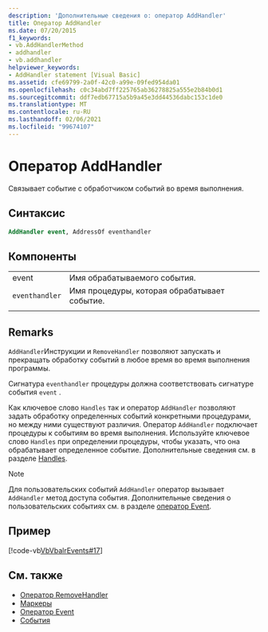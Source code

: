 ```yaml
---
description: 'Дополнительные сведения о: оператор AddHandler'
title: Оператор AddHandler
ms.date: 07/20/2015
f1_keywords:
- vb.AddHandlerMethod
- addhandler
- vb.addhandler
helpviewer_keywords:
- AddHandler statement [Visual Basic]
ms.assetid: cfe69799-2a0f-42c0-a99e-09fed954da01
ms.openlocfilehash: c0c34abd7ff225765ab36278825a555e2b84b0d1
ms.sourcegitcommit: ddf7edb67715a5b9a45e3dd44536dabc153c1de0
ms.translationtype: MT
ms.contentlocale: ru-RU
ms.lasthandoff: 02/06/2021
ms.locfileid: "99674107"
---
```

# <a name="addhandler-statement"></a>Оператор AddHandler

Связывает событие с обработчиком событий во время выполнения.  
  
## <a name="syntax"></a>Синтаксис  
  
```vb  
AddHandler event, AddressOf eventhandler  
```  
  
## <a name="parts"></a>Компоненты  

|||
|---|---|
|event|Имя обрабатываемого события.|  
|`eventhandler`|Имя процедуры, которая обрабатывает событие.|
|||
  
## <a name="remarks"></a>Remarks  

 `AddHandler`Инструкции и `RemoveHandler` позволяют запускать и прекращать обработку событий в любое время во время выполнения программы.  
  
 Сигнатура `eventhandler` процедуры должна соответствовать сигнатуре события `event` .  
  
 Как ключевое слово `Handles` так и оператор `AddHandler` позволяют задать обработку определенных событий конкретными процедурами, но между ними существуют различия. Оператор `AddHandler` подключает процедуры к событиям во время выполнения. Используйте ключевое слово `Handles` при определении процедуры, чтобы указать, что она обрабатывает определенное событие. Дополнительные сведения см. в разделе [Handles](handles-clause.md).  
  
> [!NOTE]
> Для пользовательских событий `AddHandler` оператор вызывает `AddHandler` метод доступа события. Дополнительные сведения о пользовательских событиях см. в разделе [оператор Event](event-statement.md).  
  
## <a name="example"></a>Пример  

 [!code-vb[VbVbalrEvents#17](~/samples/snippets/visualbasic/VS_Snippets_VBCSharp/VbVbalrEvents/VB/Class1.vb#17)]  
  
## <a name="see-also"></a>См. также

- [Оператор RemoveHandler](removehandler-statement.md)
- [Маркеры](handles-clause.md)
- [Оператор Event](event-statement.md)
- [События](../../programming-guide/language-features/events/index.md)

